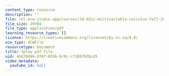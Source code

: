 ```yaml
---
content_type: resource
description: ''
file: /ol-ocw-studio-app/courses/18-02sc-multivariable-calculus-fall-2010/4bb78d4bd76f655bbc8ccf389763bcd5_WwBaQCy4jfk.pdf
file_size: 29704
file_type: application/pdf
learning_resource_types: []
license: https://creativecommons.org/licenses/by-nc-sa/4.0/
ocw_type: OCWFile
resourcetype: Document
title: 3play pdf file
uid: 4bb78d4b-d76f-655b-bc8c-cf389763bcd5
video_metadata:
  youtube_id: null
---
```

